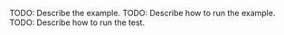 TODO: Describe the example.
TODO: Describe how to run the example.
TODO: Describe how to run the test.
